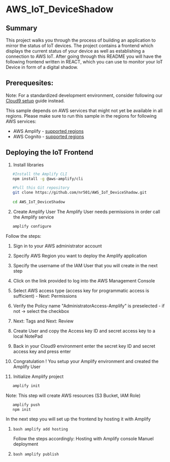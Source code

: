 # AWS_IoT_DeviceShadow

## Summary

This project walks you through the process of building an application to mirror the status of IoT devices. The project contains a frontend which displays the current status of your device as well as establishing a connection to AWS IoT. After going through this README you will have the following frontend written in REACT, which you can use to monitor your IoT Device in form of a digital shadow.


## Prerequesites:

Note: For a standardized development environment, consider following our [Cloud9 setup](https://docs.aws.amazon.com/cloud9/latest/user-guide/setting-up.html) guide instead.


This sample depends on AWS services that might not yet be available in all regions. Please make sure to run this sample in the regions for following AWS services:
  - AWS Amplify - [supported regions](https://docs.aws.amazon.com/general/latest/gr/amplify.html)
  - AWS Cognito - [supported regions](https://docs.aws.amazon.com/general/latest/gr/amplify.html)

## Deploying the IoT Frontend 

1. Install libraries
  
  ```bash
     #Install the Amplify CLI 
     npm install -g @aws-amplify/cli
  ```

  ```bash
     #Pull this Git repository
     git clone https://github.com/nr501/AWS_IoT_DeviceShadow.git
     
     cd AWS_IoT_DeviceShadow
  ```

2. Create Amplify User
  The Amplify User needs permissions in order call the Amplify service
  ```bash
     amplify configure
  ```
  Follow the steps:
  1. Sign in to your AWS administrator account
  2. Specify AWS Region you want to deploy the Amplify application
  3. Specify the username of the IAM User that you will create in the next step 
  4. Click on the link provided to log into the AWS Management Console
  5. Select AWS access type (access key for programmatic access is sufficient) - Next: Permissions
  6. Verify the Policy name "AdministratorAccess-Amplify" is preselected - if not -> select the checkbox 
  7. Next: Tags and Next: Review
  8. Create User and copy the Access key ID and secret access key to a local NotePad
  9. Back in your Cloud9 environment enter the secret key ID and secret access key and press enter 
  10. Congratulation ! You setup your Amplify environment and created the Amplify User 
   
3. Initialize Amplify project 

  
  ```bash
     amplify init
  ```
  Note: This step will create AWS resources (S3 Bucket, IAM Role) 
  

  ```bash
     amplify push
     npm init
  ```
  
  In the next step you will set up the frontend by hosting it with Amplify 
  
  1. ```bash amplify add hosting``` 

     Follow the steps accordingly: 
     Hosting with Amplify console 
     Manuel deployment
     
     
  2. ```bash amplify publish```



  
